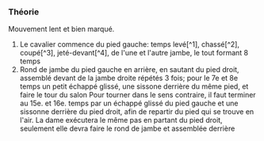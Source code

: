 ### Théorie

Mouvement lent et bien marqué.

1. Le cavalier commence du pied gauche: temps levé[^1], chassé[^2], coupé[^3], jeté-devant[^4], de l'une et l'autre jambe, le tout formant 8 temps
2. Rond de jambe du pied gauche en arrière, en sautant du pied droit, assemblé devant de la jambe droite répétés 3 fois; pour le 7e et 8e temps un petit échappé glissé, une sissone derrière du même pied, et faire le tour du salon Pour tourner dans le sens contraire, il faut terminer au 15e. et 16e. temps par un échappé glissé du pied gauche et une sissonne derrière du pied droit, afin de repartir du pied qui se trouve en l'air. La dame exécutera le même pas en partant du pied droit, seulement elle devra faire le rond de jambe et assemblée derrière
